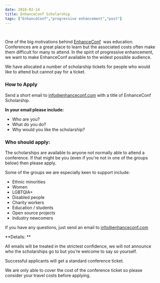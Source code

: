 ```yaml
---
date: 2016-02-14
title: EnhanceConf Scholarship
tags: ["EnhanceConf","progressive enhancement","post"]
---
```

   
  
One of the big motivations behind [EnhanceConf](http://enhanceconf.com)  was education. Conferences are a great place to learn but the associated costs often make them difficult for many to attend. In the spirit of progressive enhancement, we want to make EnhanceConf available to the widest possible audience.  
  
We have allocated a number of scholarship tickets for people who would like to attend but cannot pay for a ticket.  

### How to Apply
  
Send a short email to info@enhanceconf.com with a title of EnhanceConf Scholarship.  
  
**In your email please include:**  
  
- Who are you?  
- What do you do?  
- Why would you like the scholarship?  

### Who should apply:

  
The scholarships are available to anyone not normally able to attend a conference. If that might be you (even if you're not in one of the groups below) then please apply.  
  
Some of the groups we are especially keen to support include:  

  
*   Ethnic minorities 
*   Women
*   LGBTQIA+
*   Disabled people
*   Charity workers
*   Education / students
*   Open source projects
*   Industry newcomers
  
If you have any questions, just send an email to info@enhanceconf.com  
  
**Details: **  
  
All emails will be treated in the strictest confidence, we will not announce who the scholarships go to but you’re welcome to say so yourself.  
  
Successful applicants will get a standard conference ticket.  
  
We are only able to cover the cost of the conference ticket so please consider your travel costs before applying.

        